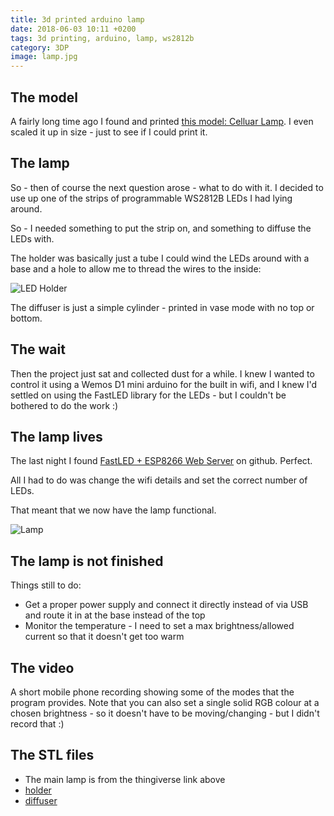 ```yaml
---
title: 3d printed arduino lamp
date: 2018-06-03 10:11 +0200
tags: 3d printing, arduino, lamp, ws2812b
category: 3DP
image: lamp.jpg
---
```


## The model

A fairly long time ago I found and printed [this model: Celluar Lamp](https://www.thingiverse.com/thing:19104). I even scaled it up in size - just to see if I could print it.

## The lamp

So - then of course the next question arose - what to do with it. I decided to use up one of the strips of programmable WS2812B LEDs I had lying around.

So - I needed something to put the strip on, and something to diffuse the LEDs with.

The holder was basically just a tube I could wind the LEDs around with a base and a hole to allow me to thread the wires to the inside:

![LED Holder](LedHolder.png 'LED holder')

The diffuser is just a simple cylinder - printed in vase mode with no top or bottom.

## The wait

Then the project just sat and collected dust for a while. I knew I wanted to control it using a Wemos D1 mini arduino for the built in wifi, and I knew I'd settled on using the FastLED library for the LEDs - but I couldn't be bothered to do the work :)

## The lamp lives

The last night I found [FastLED + ESP8266 Web Server](https://github.com/jasoncoon/esp8266-fastled-webserver) on github. Perfect.

All I had to do was change the wifi details and set the correct number of LEDs.

That meant that we now have the lamp functional.

![Lamp](lamp.jpg 'Lamp')

## The lamp is not finished

Things still to do:

* Get a proper power supply and connect it directly instead of via USB and route it in at the base instead of the top
* Monitor the temperature - I need to set a max brightness/allowed current so that it doesn't get too warm

## The video

A short mobile phone recording showing some of the modes that the program provides. Note that you can also set a single solid RGB colour at a chosen brightness - so it doesn't have to be moving/changing - but I didn't record that :)

<embed-youtube id="cDbYmUZQoEg"></embed-youtube>

## The STL files

* The main lamp is from the thingiverse link above
* [holder](LedHolder.stl)
* [diffuser](Diffuser.stl)
